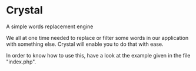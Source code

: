 Crystal
=======

A simple words replacement engine

We all at one time needed to replace or filter some words in our application with something else. Crystal will enable you to 
do that with ease.

In order to know how to use this, have a look at the example given in the file "index.php".




